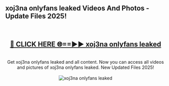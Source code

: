 <h2>xoj3na onlyfans leaked Videos And Photos - Update Files 2025!</h2>
<br>
<div align="center">
<h2><a href="https://linkcuts.com/hfmhzwbr" rel="nofollow">🔴 CLICK HERE 🌐==►► xoj3na onlyfans leaked</a></h2>
<br>
Get xoj3na onlyfans leaked and all content. Now you can access all videos and pictures of xoj3na onlyfans leaked. New Updated Files 2025!
<br>
<br>
<a href="https://linkcuts.com/hfmhzwbr" rel="nofollow" data-target="animated-image.originalLink"><img src="https://i.ibb.co.com/WyWwxjT/player-gif2.gif" alt="xoj3na onlyfans leaked" style="max-width: 100%; display: inline-block;" data-target="animated-image.originalImage"></a>
</div>
<br>